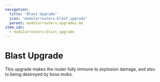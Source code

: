 ```yaml
---
navigation:
  title: "Blast Upgrade"
  icon: "modularrouters:blast_upgrade"
  parent: modularrouters:upgrades.md
item_ids:
  - modularrouters:blast_upgrade
---
```


# Blast Upgrade

This upgrade makes the router fully immune to explosion damage, and also to being destroyed by boss mobs.



<Recipe id="modularrouters:blast_upgrade" />


